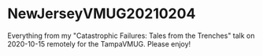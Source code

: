 # NewJerseyVMUG20210204

Everything from my "Catastrophic Failures: Tales from the Trenches" talk on 2020-10-15 remotely for the TampaVMUG. Please enjoy!

